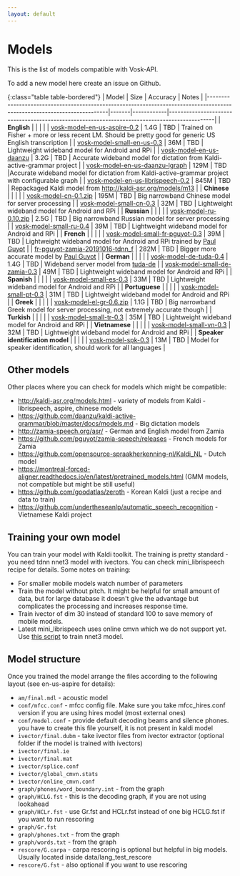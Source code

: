 ```yaml
---
layout: default
---
```


# Models

This is the list of models compatible with Vosk-API.

To add a new model here create an issue on Github.

{:class="table table-bordered"}
| Model                                                                                                     | Size  | Accuracy   | Notes                                                                                        |
|-------------------------------------------------------------------------------------------------------------------------|-------|------------|----------------------------------------------------------------------------------------------|
| **English**                                                                                               |       |            |  |
| [vosk-model-en-us-aspire-0.2](https://alphacephei.com/vosk/models/vosk-model-en-us-aspire-0.2.zip)        |  1.4G |   TBD      | Trained on Fisher + more or less recent LM. Should be pretty good for generic US English transcription |
| [vosk-model-small-en-us-0.3](http://alphacephei.com/vosk/models/vosk-model-small-en-us-0.3.zip)          |  36M  |   TBD      | Lightweight wideband model for Android and RPi |
| [vosk-model-en-us-daanzu](https://github.com/daanzu/kaldi-active-grammar/releases/download/v1.4.0/vosk-model-en-us-daanzu-20200328.zip)          |  3.2G  |   TBD      | Accurate wideband model for dictation from Kaldi-active-grammar project                      |
| [vosk-model-en-us-daanzu-lgraph](https://github.com/daanzu/kaldi-active-grammar/releases/download/v1.4.0/vosk-model-en-us-daanzu-20200328-lgraph.zip)          |  129M  |   TBD      |Accurate wideband model for dictation from Kaldi-active-grammar project with configurable graph |
| [vosk-model-en-us-librispeech-0.2](https://alphacephei.com/vosk/models/vosk-model-en-us-librispeech-0.2.zip) | 845M |   TBD      | Repackaged Kaldi model from http://kaldi-asr.org/models/m13 |
| **Chinese**                                                                                                   |       |            |  |
| [vosk-model-cn-0.1.zip](https://alphacephei.com/vosk/models/vosk-model-cn-0.1.zip)                        |  195M |   TBD      | Big narrowband Chinese model for server processing                                           |
| [vosk-model-small-cn-0.3](https://alphacephei.com/vosk/models/vosk-model-small-cn-0.3.zip)                |  32M  |   TBD      | Lightweight wideband model for Android and RPi                                               |
| **Russian**                                                                                                   |       |            |  |
| [vosk-model-ru-0.10.zip](https://alphacephei.com/vosk/models/vosk-model-ru-0.10.zip)                      |  2.5G |   TBD      | Big narrowband Russian model for server processing                                           |
| [vosk-model-small-ru-0.4](https://alphacephei.com/vosk/models/vosk-model-small-ru-0.4.zip)                |  39M  |   TBD      | Lightweight wideband model for Android and RPi                                               |
| **French**                                                                                                |       |            |  |
| [vosk-model-small-fr-pguyot-0.3](https://alphacephei.com/vosk/models/vosk-model-small-fr-pguyot-0.3.zip)                |  39M  |   TBD      | Lightweight wideband model for Android and RPi trained by [Paul Guyot](https://github.com/pguyot/zamia-speech/releases) |
| [fr-pguyot-zamia-20191016-tdnn_f](https://github.com/pguyot/zamia-speech/releases/download/20190930/kaldi-generic-fr-tdnn_f-r20191016.tar.xz) | 282M | TBD | Bigger more accurate model by [Paul Guyot](https://github.com/pguyot/zamia-speech/releases) |
| **German**                                                                                                |       |            |  |
| [vosk-model-de-tuda-0.4](https://alphacephei.com/vosk/models/vosk-model-de-tuda-0.4.zip)                  |  1.4G |   TBD      | Wideband server model from [tuda-de](https://github.com/uhh-lt/vosk-model-tuda-de)            |
| [vosk-model-small-de-zamia-0.3](https://alphacephei.com/vosk/models/vosk-model-small-de-zamia-0.3.zip)            |  49M  |   TBD      | Lightweight wideband model for Android and RPi                                           |
| **Spanish**                                                                                                |       |            |  |
| [vosk-model-small-es-0.3](https://alphacephei.com/vosk/models/vosk-model-small-es-0.3.zip)                |  33M  |   TBD      | Lightweight wideband model for Android and RPi                                               |
| **Portuguese**                                                                                                |       |            |  |
| [vosk-model-small-pt-0.3](https://alphacephei.com/vosk/models/vosk-model-small-pt-0.3.zip)                |  31M  |   TBD      | Lightweight wideband model for Android and RPi                                               |
| **Greek**                                                                                                |       |            |  |
| [vosk-model-el-gr-0.6.zip](https://alphacephei.com/vosk/models/vosk-model-el-gr-0.6.zip)                  |  1.1G |   TBD      | Big narrowband Greek model for server processing, not extremely accurate though        |
| **Turkish**                                                                                                |       |            |  |
| [vosk-model-small-tr-0.3](https://alphacephei.com/vosk/models/vosk-model-small-tr-0.3.zip)                |  35M  |   TBD      | Lightweight wideband model for Android and RPi                                               |
| **Vietnamese**                                                                                                |       |            |  |
| [vosk-model-small-vn-0.3](https://alphacephei.com/vosk/models/vosk-model-small-vn-0.3.zip)                |  32M  |   TBD      | Lightweight wideband model for Android and RPi                                               |
| **Speaker identification model**                                                                          |       |            |                                                                                              |
| [vosk-model-spk-0.3](https://alphacephei.com/vosk/models/vosk-model-spk-0.3.zip)                          |  13M  |   TBD      | Model for speaker identification, should work for all languages                              |


## Other models

Other places where you can check for models which might be compatible:

  * <http://kaldi-asr.org/models.html> - variety of models from Kaldi - librispeech, aspire, chinese models
  * <https://github.com/daanzu/kaldi-active-grammar/blob/master/docs/models.md> - Big dictation models
  * <http://zamia-speech.org/asr/> - German and English model from Zamia
  * <https://github.com/pguyot/zamia-speech/releases> - French models for Zamia
  * <https://github.com/opensource-spraakherkenning-nl/Kaldi_NL> - Dutch model
  * <https://montreal-forced-aligner.readthedocs.io/en/latest/pretrained_models.html> (GMM models, not compatible but might be still useful)
  * <https://github.com/goodatlas/zeroth> - Korean Kaldi (just a recipe and data to train)
  * <https://github.com/undertheseanlp/automatic_speech_recognition> - Vietnamese Kaldi project

## Training your own model

You can train your model with Kaldi toolkit. The training is pretty standard - you need tdnn nnet3 model with ivectors. You can
check mini_librispeech recipe for details. Some notes on training:

  * For smaller mobile models watch number of parameters
  * Train the model without pitch. It might be helpful for small amount of data, but for large database it doesn't give the advantage
but complicates the processing and increases response time.
  * Train ivector of dim 30 instead of standard 100 to save memory of mobile models.
  * Latest mini_librispeech uses online cmvn which we do not support yet. Use [this script](https://github.com/kaldi-asr/kaldi/blob/master/egs/mini_librispeech/s5/local/chain/tuning/run_tdnn_1j.sh) to train nnet3 model.

## Model structure

Once you trained the model arrange the files according to the following layout (see en-us-aspire for details):

  * `am/final.mdl` - acoustic model
  * `conf/mfcc.conf` - mfcc config file. Make sure you take mfcc_hires.conf version if you are using hires model (most external ones)
  * `conf/model.conf` - provide default decoding beams and silence phones. you have to create this file yourself, it is not present in kaldi model
  * `ivector/final.dubm` - take ivector files from ivector extractor (optional folder if the model is trained with ivectors)
  * `ivector/final.ie`
  * `ivector/final.mat`
  * `ivector/splice.conf`
  * `ivector/global_cmvn.stats`
  * `ivector/online_cmvn.conf`
  * `graph/phones/word_boundary.int` - from the graph
  * `graph/HCLG.fst` - this is the decoding graph, if you are not using lookahead
  * `graph/HCLr.fst` - use Gr.fst and HCLr.fst instead of one big HCLG.fst if you want to run rescoring
  * `graph/Gr.fst`
  * `graph/phones.txt` - from the graph
  * `graph/words.txt` - from the graph
  * `rescore/G.carpa` - carpa rescoring is optional but helpful in big models. Usually located inside data/lang_test_rescore
  * `rescore/G.fst` - also optional if you want to use rescoring


